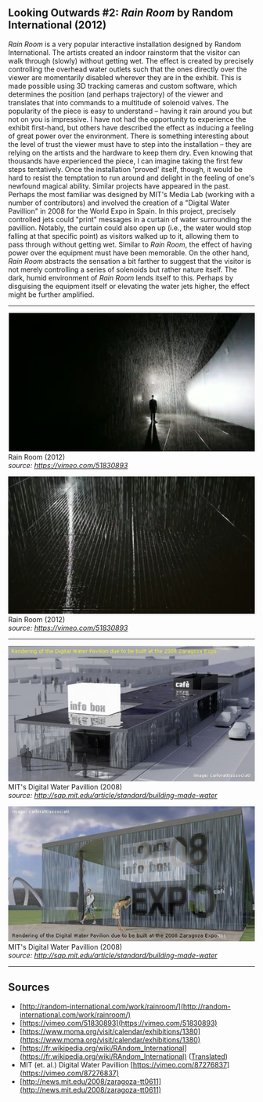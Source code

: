 ## Looking Outwards #2: *Rain Room* by Random International (2012)

*Rain Room* is a very popular interactive installation designed by Random International. The artists created an indoor rainstorm that the visitor can walk through (slowly) without getting wet. The effect is created by precisely controlling the overhead water outlets such that the ones directly over the viewer are momentarily disabled wherever they are in the exhibit. This is made possible using 3D tracking cameras and custom software, which determines the position (and perhaps trajectory) of the viewer and translates that into commands to a multitude of solenoid valves. The popularity of the piece is easy to understand – having it rain around you but not on you is impressive. I have not had the opportunity to experience the exhibit first-hand, but others have described the effect as inducing a feeling of great power over the environment. There is something interesting about the level of trust the viewer must have to step into the installation – they are relying on the artists and the hardware to keep them dry. Even knowing that thousands have experienced the piece, I can imagine taking the first few steps tentatively. Once the installation 'proved' itself, though, it would be hard to resist the temptation to run around and delight in the feeling of one's newfound magical ability. Similar projects have appeared in the past. Perhaps the most familiar was designed by MIT's Media Lab (working with a number of contributors) and involved the creation of a "Digital Water Pavillion" in 2008 for the World Expo in Spain. In this project, precisely controlled jets could "print" messages in a curtain of water surrounding the pavillion. Notably, the curtain could also open up (i.e., the water would stop falling at that specific point) as visitors walked up to it, allowing them to pass through without getting wet. Similar to *Rain Room*, the effect of having power over the equipment must have been memorable. On the other hand, *Rain Room* abstracts the sensation a bit farther to suggest that the visitor is not merely controlling a series of solenoids but rather nature itself. The dark, humid environment of *Rain Room* lends itself to this. Perhaps by disguising the equipment itself or elevating the water jets higher, the effect might be further amplified.

---

![Rain Room](2-2.png)  
Rain Room (2012)  
*source: https://vimeo.com/51830893*

![Rain Room](2-1.png)  
Rain Room (2012)  
*source: https://vimeo.com/51830893*

---

![MIT's Digital Water Pavillion](2-3.jpg)  
MIT's Digital Water Pavillion (2008)  
*source: http://sap.mit.edu/article/standard/building-made-water*

![MIT's Digital Water Pavillion](2-4.jpg)  
MIT's Digital Water Pavillion (2008)  
*source: http://sap.mit.edu/article/standard/building-made-water*  

---

## Sources
- [http://random-international.com/work/rainroom/](http://random-international.com/work/rainroom/)  
- [https://vimeo.com/51830893](https://vimeo.com/51830893)
- [https://www.moma.org/visit/calendar/exhibitions/1380](https://www.moma.org/visit/calendar/exhibitions/1380)
- [https://fr.wikipedia.org/wiki/RAndom_International](https://fr.wikipedia.org/wiki/RAndom_International) ([Translated](https://translate.google.com/translate?hl=en&sl=auto&tl=en&u=https%3A%2F%2Ffr.wikipedia.org%2Fwiki%2FRAndom_International))
- MIT (et. al.) Digital Water Pavillion [https://vimeo.com/87276837](https://vimeo.com/87276837)
- [http://news.mit.edu/2008/zaragoza-tt0611](http://news.mit.edu/2008/zaragoza-tt0611)
